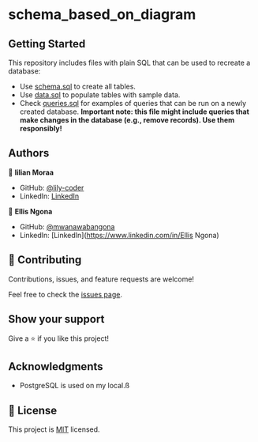 # schema_based_on_diagram
## Getting Started

This repository includes files with plain SQL that can be used to recreate a database:

- Use [schema.sql](./schema.sql) to create all tables.
- Use [data.sql](./data.sql) to populate tables with sample data.
- Check [queries.sql](./queries.sql) for examples of queries that can be run on a newly created database. **Important note: this file might include queries that make changes in the database (e.g., remove records). Use them responsibly!**

## Authors

👤 **lilian Moraa**

- GitHub: [@lily-coder](https://github.com/lily-coder)
- LinkedIn: [LinkedIn](https://linkedin.com/in/linkedinhandle)

👤 **Ellis Ngona**
- GitHub: [@mwanawabangona](https://github.com/mwanawabangona)
- LinkedIn: [LinkedIn](https://www.linkedin.com/in/Ellis Ngona)
## 🤝 Contributing

Contributions, issues, and feature requests are welcome!

Feel free to check the [issues page](../../issues/).

## Show your support

Give a ⭐️ if you like this project!

## Acknowledgments

- PostgreSQL is used on my local.ß

## 📝 License

This project is [MIT](./MIT.md) licensed.
